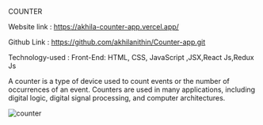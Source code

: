 COUNTER


Website link   : https://akhila-counter-app.vercel.app/ 

Github Link   : https://github.com/akhilanithin/Counter-app.git

Technology-used : 
	Front-End: HTML, CSS,  JavaScript ,JSX,React Js,Redux Js

 A counter is a type of device used to count events or the number of occurrences of an event. Counters are used in many applications, including digital logic, digital signal processing, and computer architectures.

 ![counter](https://github.com/akhilanithin/Counter-app/assets/122517142/f0f49174-a1b6-45ad-b867-b8b526a63db7)



